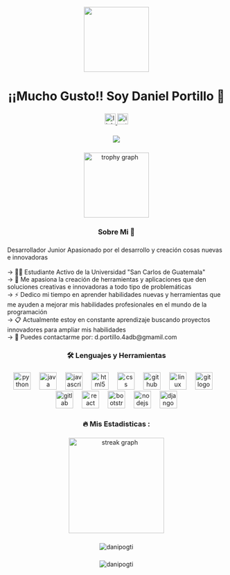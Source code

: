 <br clear="both">

<div align="center">
  <img height="150" src="https://media3.giphy.com/media/v1.Y2lkPTc5MGI3NjExZnd2dWk2dDA0eGZhOGF5dDBmZmc2dXNjbGw5emxmMDhsanJnd3JoNyZlcD12MV9pbnRlcm5hbF9naWZfYnlfaWQmY3Q9cw/6KirhLJyR7oMcwgJQk/giphy.gif"  />
</div>

###

<h1 align="center">¡¡Mucho Gusto!!  Soy Daniel Portillo 👋</h1>

###

<div align="center">
  <a href="https://www.linkedin.com/in/daniel-portillo-garcia" target="_blank">
    <img src="https://img.shields.io/static/v1?message=LinkedIn&logo=linkedin&label=&color=0077B5&logoColor=white&labelColor=&style=for-the-badge" height="25" alt="linkedin logo"  />
  </a>
  <a href="https://www.instagram.com/elpogti" target="_blank">
    <img src="https://img.shields.io/static/v1?message=Instagram&logo=instagram&label=&color=E4405F&logoColor=white&labelColor=&style=for-the-badge" height="25" alt="instagram logo"  />
  </a>
</div>

###

<div align="center">
  <img src="https://visitor-badge.laobi.icu/badge?page_id=DaniPogti.DaniPogti&"  />
</div>

###

<div align="center">

  <img src="https://github-profile-trophy.vercel.app?username=maurodesouza&theme=algolia&column=-1&row=1&margin-w=8&margin-h=8&no-bg=false&no-frame=false&order=4" height="150" alt="trophy graph"  />
</div>

<h3 align="center">Sobre Mi 🤖</h3>

###

<p align="left">Desarrollador Junior Apasionado por el desarrollo y creación cosas nuevas e innovadoras   <br><br>-> 👨‍💻 Estudiante Activo de la Universidad "San Carlos de Guatemala"<br>-> 💾 Me apasiona la creación de herramientas y aplicaciones que den soluciones creativas e innovadoras a todo tipo de problemáticas  <br>-> ⚡ Dedico mi tiempo en aprender habilidades nuevas y herramientas que me ayuden a mejorar mis habilidades profesionales en el mundo de la programación<br>-> 📋 Actualmente estoy en constante aprendizaje buscando proyectos innovadores para ampliar mis habilidades <br>-> 📩 Puedes contactarme por: d.portillo.4adb@gmamil.com</p>

###

<h3 align="center">🛠 Lenguajes y Herramientas</h3>

###

<div align="center">
  <img src="https://cdn.jsdelivr.net/gh/devicons/devicon/icons/python/python-original.svg" height="40" alt="python logo"  />
  <img width="12" />
  <img src="https://cdn.jsdelivr.net/gh/devicons/devicon/icons/java/java-original.svg" height="40" alt="java logo"  />
  <img width="12" />
  <img src="https://cdn.jsdelivr.net/gh/devicons/devicon/icons/javascript/javascript-original.svg" height="40" alt="javascript logo"  />
  <img width="12" />
  <img src="https://cdn.jsdelivr.net/gh/devicons/devicon/icons/html5/html5-original.svg" height="40" alt="html5 logo"  />
  <img width="12" />
  <img src="https://cdn.jsdelivr.net/gh/devicons/devicon/icons/css3/css3-original.svg" height="40" alt="css logo"  />
  <img width="12" />
  <img src="https://cdn.jsdelivr.net/gh/devicons/devicon/icons/github/github-original.svg" height="40" alt="github logo"  />
  <img width="12" />
  <img src="https://cdn.jsdelivr.net/gh/devicons/devicon/icons/linux/linux-original.svg" height="40" alt="linux logo"  />
  <img width="12" />
  <img src="https://cdn.jsdelivr.net/gh/devicons/devicon/icons/git/git-original.svg" height="40" alt="git logo"  />
  <img width="12" />
  <img src="https://cdn.jsdelivr.net/gh/devicons/devicon/icons/gitlab/gitlab-original.svg" height="40" alt="gitlab logo"  />
  <img width="12" />
  <img src="https://cdn.jsdelivr.net/gh/devicons/devicon/icons/react/react-original.svg" height="40" alt="react logo"  />
  <img width="12" />
  <img src="https://cdn.jsdelivr.net/gh/devicons/devicon/icons/bootstrap/bootstrap-original.svg" height="40" alt="bootstrap logo"  />
  <img width="12" />
  <img src="https://cdn.jsdelivr.net/gh/devicons/devicon/icons/nodejs/nodejs-original.svg" height="40" alt="nodejs logo"  />
  <img width="12" />
  <img src="https://cdn.jsdelivr.net/gh/devicons/devicon/icons/django/django-plain.svg" height="40" alt="django logo"  />
</div>

###

<h3 align="center">🔥   Mis Estadisticas :</h3>

###

<div align="center">
  <img src="https://streak-stats.demolab.com?user=DaniPogti&locale=en&mode=daily&theme=dark&hide_border=false&border_radius=5&order=3" height="220" alt="streak graph"  />

</div>

###

<div align="center">
<img src="https://github-readme-stats.vercel.app/api/top-langs?username=danipogti&show_icons=true&locale=en&layout=compact" alt="danipogti" />
</div>

###

<div align="center">

  <img src="https://github-readme-stats.vercel.app/api?username=danipogti&show_icons=true&locale=en" alt="danipogti" />
</div>


###




